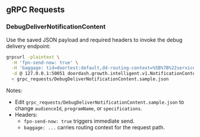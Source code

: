 ## gRPC Requests

### DebugDeliverNotificationContent

Use the saved JSON payload and required headers to invoke the debug delivery endpoint:

```bash
grpcurl -plaintext \
  -H 'fpn-send-now: true' \
  -H 'baggage: tid=doortest:default,dd-routing-context=%5B%7B%22service%22%3A%22growth-service%22%2C%22app%22%3A%22notification-platform%22%2C%22host%22%3A%22growth-service-notification-platform-sandbox-lei-np%22%2C%22port%22%3A%2250051%22%7D%5D' \
  -d @ 127.0.0.1:50051 doordash.growth.intelligent.v1.NotificationContentService/DebugDeliverNotificationContent \
  < grpc_requests/DebugDeliverNotificationContent.sample.json
```

Notes:
- Edit `grpc_requests/DebugDeliverNotificationContent.sample.json` to change `audienceId`, `programName`, or `specifications`.
- Headers:
  - `fpn-send-now: true` triggers immediate send.
  - `baggage: ...` carries routing context for the request path.


